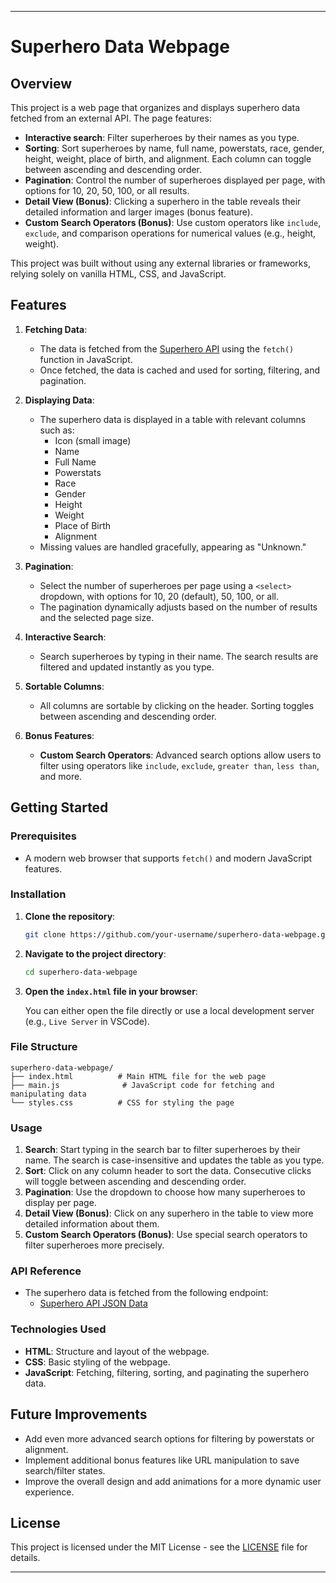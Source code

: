 
---

# Superhero Data Webpage

## Overview

This project is a web page that organizes and displays superhero data fetched from an external API. The page features:
- **Interactive search**: Filter superheroes by their names as you type.
- **Sorting**: Sort superheroes by name, full name, powerstats, race, gender, height, weight, place of birth, and alignment. Each column can toggle between ascending and descending order.
- **Pagination**: Control the number of superheroes displayed per page, with options for 10, 20, 50, 100, or all results.
- **Detail View (Bonus)**: Clicking a superhero in the table reveals their detailed information and larger images (bonus feature).
- **Custom Search Operators (Bonus)**: Use custom operators like `include`, `exclude`, and comparison operations for numerical values (e.g., height, weight).

This project was built without using any external libraries or frameworks, relying solely on vanilla HTML, CSS, and JavaScript.

## Features

1. **Fetching Data**:
   - The data is fetched from the [Superhero API](https://rawcdn.githack.com/akabab/superhero-api/0.2.0/api/all.json) using the `fetch()` function in JavaScript.
   - Once fetched, the data is cached and used for sorting, filtering, and pagination.

2. **Displaying Data**:
   - The superhero data is displayed in a table with relevant columns such as:
     - Icon (small image)
     - Name
     - Full Name
     - Powerstats
     - Race
     - Gender
     - Height
     - Weight
     - Place of Birth
     - Alignment
   - Missing values are handled gracefully, appearing as "Unknown."

3. **Pagination**:
   - Select the number of superheroes per page using a `<select>` dropdown, with options for 10, 20 (default), 50, 100, or all.
   - The pagination dynamically adjusts based on the number of results and the selected page size.

4. **Interactive Search**:
   - Search superheroes by typing in their name. The search results are filtered and updated instantly as you type.

5. **Sortable Columns**:
   - All columns are sortable by clicking on the header. Sorting toggles between ascending and descending order.

6. **Bonus Features**:
   - **Custom Search Operators**: Advanced search options allow users to filter using operators like `include`, `exclude`, `greater than`, `less than`, and more.

## Getting Started

### Prerequisites
- A modern web browser that supports `fetch()` and modern JavaScript features.

### Installation

1. **Clone the repository**:

   ```bash
   git clone https://github.com/your-username/superhero-data-webpage.git
   ```

2. **Navigate to the project directory**:

   ```bash
   cd superhero-data-webpage
   ```

3. **Open the `index.html` file in your browser**:

   You can either open the file directly or use a local development server (e.g., `Live Server` in VSCode).

### File Structure

```plaintext
superhero-data-webpage/
├── index.html          # Main HTML file for the web page
├── main.js              # JavaScript code for fetching and manipulating data
└── styles.css          # CSS for styling the page
```

### Usage

1. **Search**: Start typing in the search bar to filter superheroes by their name. The search is case-insensitive and updates the table as you type.
2. **Sort**: Click on any column header to sort the data. Consecutive clicks will toggle between ascending and descending order.
3. **Pagination**: Use the dropdown to choose how many superheroes to display per page.
4. **Detail View (Bonus)**: Click on any superhero in the table to view more detailed information about them.
5. **Custom Search Operators (Bonus)**: Use special search operators to filter superheroes more precisely.

### API Reference

- The superhero data is fetched from the following endpoint:
  - [Superhero API JSON Data](https://rawcdn.githack.com/akabab/superhero-api/0.2.0/api/all.json)

### Technologies Used

- **HTML**: Structure and layout of the webpage.
- **CSS**: Basic styling of the webpage.
- **JavaScript**: Fetching, filtering, sorting, and paginating the superhero data.

## Future Improvements

- Add even more advanced search options for filtering by powerstats or alignment.
- Implement additional bonus features like URL manipulation to save search/filter states.
- Improve the overall design and add animations for a more dynamic user experience.

## License

This project is licensed under the MIT License - see the [LICENSE](LICENSE) file for details.

---
